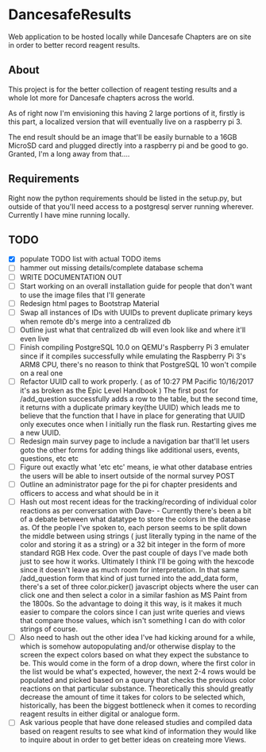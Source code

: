 # DancesafeResults

Web application to be hosted locally while Dancesafe Chapters are on site in order to better record reagent results.

## About
This project is for the better collection of reagent testing results and a whole lot more for Dancesafe chapters across the world. 

As of right now I'm envisioning this having 2 large portions of it, firstly is this part, a localized version that will eventually live on a raspberry pi 3. 

The end result should be an image that'll be easily burnable to a 16GB MicroSD card and plugged directly into a raspberry pi and be good to go. Granted, I'm a long away from that.... 

## Requirements

Right now the python requirements should be listed in the setup.py, but outside of that you'll need access to a postgresql server running wherever. Currently I have mine running locally. 

## TODO
- [x] populate TODO list with actual TODO items
- [ ] hammer out missing details/complete database schema 
- [ ] WRITE DOCUMENTATION OUT
- [ ] Start working on an overall installation guide for people that don't want to use the image files that I'll generate
- [ ] Redesign html pages to Bootstrap Material
- [ ] Swap all instances of IDs with UUIDs to prevent duplicate primary keys when remote db's merge into a centralized db
- [ ] Outline just what that centralized db will even look like and where it'll even live
- [ ] Finish compiling PostgreSQL 10.0 on QEMU's Raspberry Pi 3 emulater since if it compiles successfully while emulating the Raspberry Pi 3's ARM8 CPU, there's no reason to think that PostgreSQL 10 won't compile on a real one
- [ ] Refactor UUID call to work properly. ( as of 10:27 PM Pacific 10/16/2017 it's as broken as the Epic Level Handbook ) The first post for /add_question successfully adds a row to the table, but the second time, it returns with a duplicate primary key(the UUID) which leads me to believe that the function that I have in place for generating that UUID only executes once when I initially run the flask run. Restarting gives me a new UUID. 
- [ ] Redesign main survey page to include a navigation bar that'll let users goto the other forms for adding things like additional users, events, questions, etc etc
- [ ] Figure out exactly what 'etc etc' means, ie what other database entries the users will be able to insert outside of the normal survey POST
- [ ] Outline an administrator page for the pi for chapter presidents and officers to access and what should be in it
- [ ] Hash out most recent ideas for the tracking/recording of individual color reactions as per conversation with Dave-
        - Currently there's been a bit of a debate between what datatype to store the colors in the database as. Of the people I've spoken to, each person seems to be split down the middle between using strings ( just literally typing in the name of the color and storing it as a string) or a 32 bit integer in the form of more standard RGB Hex code.  Over the past couple of days I've made both just to see how it works. Ultimately I think I'll be going with the hexcode since it doesn't leave as much room for interpretation. In that same /add_question form that kind of just turned into the add_data form, there's a set of three color.picker() javascript objects where the user can click one and then select a color in a similar fashion as MS Paint from the 1800s. So the advantage to doing it this way, is it makes it much easier to compare the colors since I can just write queries and views that compare those values, which isn't something I can do with color strings of course. 
- [ ] Also need to hash out the other idea I've had kicking around for a while, which is somehow autopopulating and/or otherwise display to the screen the expect colors based on what they expect the substance to be. This would come in the form of a drop down, where the first color in the list would be what's expected, however, the next 2-4 rows would be populated and picked based on a queury that checks the previous color reactions on that particular substance.  Theoretically this should greatly decrease the amount of time it takes for colors to be selected which, historically, has been the biggest bottleneck when it comes to recording reagent results in either digital or analogue form. 
- [ ] Ask various people that have done released studies and compiled data based on reagent results to see what kind of information they would like to inquire about in order to get better ideas on createing more Views. 
